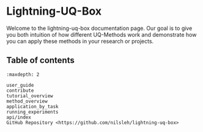 # Lightning-UQ-Box

Welcome to the lightning-uq-box documentation page. Our goal is to give you both intuition of how different UQ-Methods work and demonstrate how you can apply these methods in your research or projects.

## Table of contents

```{toctree}
:maxdepth: 2

user_guide
contribute
tutorial_overview
method_overview
application_by_task
running_experiments
api/index
GitHub Repository <https://github.com/nilsleh/lightning-uq-box>
```
